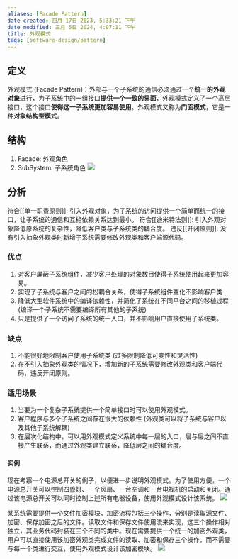 ```yaml
---
aliases: [Facade Pattern]
date created: 四月 17日 2023, 5:33:21 下午
date modified: 三月 5日 2024, 4:07:11 下午
title: 外观模式
tags: [software-design/pattern]
---
```


## 定义
外观模式 (Facade Pattern)：外部与一个子系统的通信必须通过一个**统一的外观对象**进行，为子系统中的一组接口**提供一个一致的界面**，外观模式定义了一个高层接口，这个接口**使得这一子系统更加容易使用**。外观模式又称为**门面模式**，它是一种**对象结构型模式**。

## 结构
1. Facade: 外观角色
2. SubSystem: 子系统角色
![](https://spricoder.oss-cn-shanghai.aliyuncs.com/2021-Software-System-Design/img/lec09/2.png)

## 分析
符合[[单一职责原则]]: 引入外观对象，为子系统的访问提供一个简单而统一的接口，让子系统的通信和互相依赖关系达到最小。
符合[[迪米特法则]]: 引入外观对象降低原系统的复杂性，降低客户类与子系统类的耦合度。
违反[[开闭原则]]: 没有引入抽象外观类时新增子系统需要修改外观类和客户端源代码。

### 优点
1. 对客户屏蔽子系统组件，减少客户处理的对象数目使得子系统使用起来更加容易。
2. 实现了子系统与客户之间的松耦合关系，使得子系统组件变化不影响客户类
3. 降低大型软件系统中的编译依赖性，并简化了系统在不同平台之间的移植过程 (编译一个子系统不需要编译所有其他的子系统)
4. 只是提供了一个访问子系统的统一入口，并不影响用户直接使用子系统类。

### 缺点
1. 不能很好地限制客户使用子系统类 (过多限制降低可变性和灵活性)
2. 在不引入抽象外观类的情况下，增加新的子系统需要修改外观类和客户端代码，违反开闭原则。

### 适用场景
1. 当要为一个复杂子系统提供一个简单接口时可以使用外观模式。
2. 客户程序与多个子系统之间存在很大的依赖性 (外观类可以将子系统与客户以及其他子系统解耦)
3. 在层次化结构中，可以用外观模式定义系统中每一层的入口，层与层之间不直接产生联系，而通过外观类建立联系，降低层之间的耦合度。

#### 实例
现在考察一个电源总开关的例子，以便进一步说明外观模式。为了使用方便，一个电源总开关可以控制四盏灯、一个风扇、一台空调和一台电视机的启动和关闭。通过该电源总开关可以同时控制上述所有电器设备，使用外观模式设计该系统。
![](https://spricoder.oss-cn-shanghai.aliyuncs.com/2021-Software-System-Design/img/lec09/3.png)

某系统需要提供一个文件加密模块，加密流程包括三个操作，分别是读取源文件、加密、保存加密之后的文件。读取文件和保存文件使用流来实现，这三个操作相对独立，其业务代码封装在三个不同的类中。现在需要提供一个统一的加密外观类，用户可以直接使用该加密外观类完成文件的读取、加密和保存三个操作，而不需要与每一个类进行交互，使用外观模式设计该加密模块。
![](https://spricoder.oss-cn-shanghai.aliyuncs.com/2021-Software-System-Design/img/lec09/4.png)